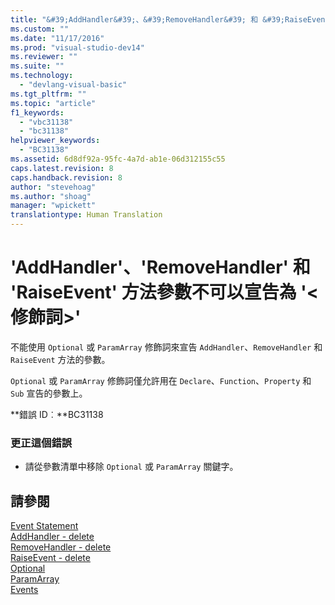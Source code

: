 ```yaml
---
title: "&#39;AddHandler&#39;、&#39;RemoveHandler&#39; 和 &#39;RaiseEvent&#39; 方法參數不可以宣告為 &#39;&lt;修飾詞&gt;&#39; | Microsoft Docs"
ms.custom: ""
ms.date: "11/17/2016"
ms.prod: "visual-studio-dev14"
ms.reviewer: ""
ms.suite: ""
ms.technology: 
  - "devlang-visual-basic"
ms.tgt_pltfrm: ""
ms.topic: "article"
f1_keywords: 
  - "vbc31138"
  - "bc31138"
helpviewer_keywords: 
  - "BC31138"
ms.assetid: 6d8df92a-95fc-4a7d-ab1e-06d312155c55
caps.latest.revision: 8
caps.handback.revision: 8
author: "stevehoag"
ms.author: "shoag"
manager: "wpickett"
translationtype: Human Translation
---
```

# &#39;AddHandler&#39;、&#39;RemoveHandler&#39; 和 &#39;RaiseEvent&#39; 方法參數不可以宣告為 &#39;&lt;修飾詞&gt;&#39;
不能使用 `Optional` 或 `ParamArray` 修飾詞來宣告 `AddHandler`、`RemoveHandler` 和 `RaiseEvent` 方法的參數。  
  
 `Optional` 或 `ParamArray` 修飾詞僅允許用在 `Declare`、`Function`、`Property` 和 `Sub` 宣告的參數上。  
  
 **錯誤 ID︰**BC31138  
  
### 更正這個錯誤  
  
-   請從參數清單中移除 `Optional` 或 `ParamArray` 關鍵字。  
  
## 請參閱  
 [Event Statement](../../visual-basic/language-reference/statements/event-statement.md)   
 [AddHandler \- delete](http://msdn.microsoft.com/zh-tw/fc464cf8-582c-48a6-a9c2-185c4c3d5ff8)   
 [RemoveHandler \- delete](http://msdn.microsoft.com/zh-tw/35c17f61-6e22-4b87-b6e1-3ed0c27a88a0)   
 [RaiseEvent \- delete](http://msdn.microsoft.com/zh-tw/7f765da0-5491-40b6-9ed5-24c98f9daad9)   
 [Optional](../../visual-basic/language-reference/modifiers/optional.md)   
 [ParamArray](../../visual-basic/language-reference/modifiers/paramarray.md)   
 [Events](../../visual-basic/programming-guide/language-features/events/events.md)